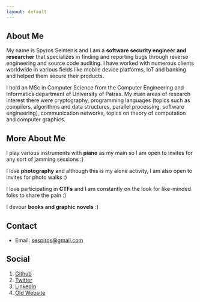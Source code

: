 ```yaml
---
layout: default
---
```


## About Me

My name is Spyros Seimenis and I am a **software security engineer and researcher** that specializes 
in finding and reporting bugs through reverse engineering and source code auditing. I have worked
with numerous clients worldwide in various fields like mobile device platforms, IoT and banking and
helped them secure their products. 

I hold an MSc in Computer Science from the Computer Engineering and Informatics department of University of Patras.
My main areas of research interest there were cryptography, programming languages (topics such as compilers, algorithms 
and data structures, parallel processing, software engineering), communication networks, topics on theory of computation 
and computer graphics. 

## More About Me

I play various instruments with **piano** as my main so I am open to invites for any sort of jamming sessions :)

I love **photography** and although this is my alone activity, I am also open to invites for photo walks :)

I love participating in **CTFs** and I am constantly on the look for like-minded folks to share the pain :)

I devour **books and graphic novels** :)


## Contact

* Email: [sespiros@gmail.com](mailto:sespiros@gmail.com)

## Social

1. [Github](https://github.com/sespiros)
2. [Twitter](https://twitter.com/sespiros)
3. [LinkedIn](https://linkedin.com/in/sespiros)
4. [Old Website](https://sespiros.github.io/old-website)

